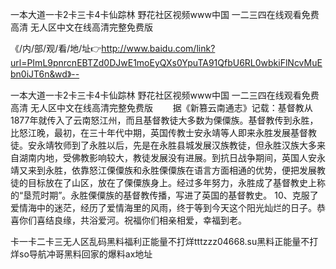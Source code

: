 一本大道一卡2卡三卡4卡仙踪林
野花社区视频www中国
一二三四在线观看免费高清
无人区中文在线高清完整免费版


《/内/部/观/看/地/址👉http://www.baidu.com/link?url=PImL9pnrcnEBTZd0DJwE1moEyQXs0YpuTA91QfbU6RL0wbkiFlNcvMuEbn0iJT6n&wd》--

一本大道一卡2卡三卡4卡仙踪林
野花社区视频www中国
一二三四在线观看免费高清
无人区中文在线高清完整免费版
　　据《新篡云南通志》记载：基督教从1877年就传入了云南怒江州，而且基督教徒大多数为傈僳族。基督教传到永胜，比怒江晚，最初，在三十年代中期，英国传教士安永靖等人即来永胜发展基督教徒。安永靖牧师到了永胜以后，先是在永胜县城发展汉族教徒，但永胜汉族大多来自湖南内地，受佛教影响较大，教徒发展没有进展。到抗日战争期间，英国人安永靖又来到永胜，依靠怒江傈僳族和永胜傈僳族在语言方面相通的优势，便把发展教徒的目标放在了山区，放在了傈僳族身上。经过多年努力，永胜成了基督教史上称的“垦荒时期”。永胜傈僳族的基督教传播，写进了英国的基督教史。
	10、克服了爱情海中的迷茫，经历了爱情海里的风雨，终于等到今天这个阳光灿烂的日子。恭喜你们喜结良缘，共浴爱河。祝福你们相亲相爱，幸福到老。





卡一卡二卡三无人区乱码黑料福利正能量不打烊tttzzz04668.su黑料正能量不打烊so导航冲哥黑料回家的爆料ax地址
